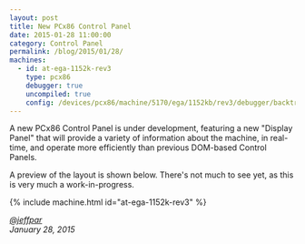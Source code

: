 ```yaml
---
layout: post
title: New PCx86 Control Panel
date: 2015-01-28 11:00:00
category: Control Panel
permalink: /blog/2015/01/28/
machines:
  - id: at-ega-1152k-rev3
    type: pcx86
    debugger: true
    uncompiled: true
    config: /devices/pcx86/machine/5170/ega/1152kb/rev3/debugger/backtrack/machine.xml
---
```


A new PCx86 Control Panel is under development, featuring a new "Display Panel" that will provide a variety of
information about the machine, in real-time, and operate more efficiently than previous DOM-based Control Panels.

A preview of the layout is shown below.  There's not much to see yet, as this is very much a work-in-progress.

{% include machine.html id="at-ega-1152k-rev3" %}

*[@jeffpar](https://jeffpar.com)*  
*January 28, 2015*
